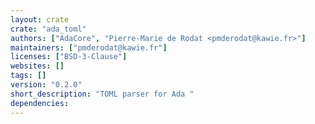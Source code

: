```yaml
---
layout: crate
crate: "ada_toml"
authors: ["AdaCore", "Pierre-Marie de Rodat <pmderodat@kawie.fr>"]
maintainers: ["pmderodat@kawie.fr"]
licenses: ["BSD-3-Clause"]
websites: []
tags: []
version: "0.2.0"
short_description: "TOML parser for Ada "
dependencies: 
---
```



